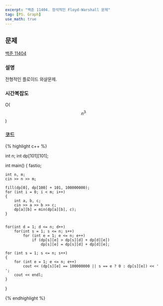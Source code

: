 ```yaml
---
excerpt: "백준 11404. 정석적인 Floyd-Warshall 문제"
tag: [PS. Graph]
use_math: true
---
```


## 문제

[백준 11404](https://www.acmicpc.net/problem/11404)


### 설명

전형적인 플로이드 와샬문제.



### 시간복잡도

O($$n^3$$)



### 코드

{% highlight c++ %}

int n;
int dp[101][101];

int main()
{
	fastio;

	int n, m;
	cin >> n >> m;
	
	fill(dp[0], dp[100] + 101, 100000000);
	for (int i = 0; i < m; i++)
	{
		int a, b, c;
		cin >> a >> b >> c;
		dp[a][b] = min(dp[a][b], c);
	}


	for(int d = 1; d <= n; d++)
		for(int s = 1; s <= n; s++)
			for (int e = 1; e <= n; e++)
				if (dp[s][e] > dp[s][d] + dp[d][e])
					dp[s][e] = dp[s][d] + dp[d][e];
	
	for (int s = 1; s <= n; s++)
	{
		for (int e = 1; e <= n; e++)
			cout << (dp[s][e] == 100000000 || s == e ? 0 : dp[s][e]) << ' ';
		cout << endl;
	}
}

{% endhighlight %}

